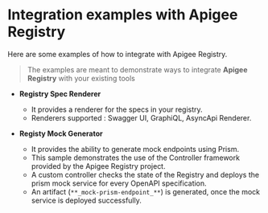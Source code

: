# Integration examples with Apigee Registry

Here are some examples of how to integrate with Apigee Registry.

> The examples are meant to demonstrate ways to integrate 
> **Apigee Registry** with your existing tools

* **Registry Spec Renderer** 
  * It provides a renderer for the specs in your registry.
  * Renderers supported : Swagger UI, GraphiQL, AsyncApi Renderer. 

* **Registy Mock Generator** 
  * It provides the ability to generate mock endpoints using Prism.
  * This sample demonstrates the use of the Controller framework provided 
    by the Apigee Registry project.
  * A custom controller checks the state of the Registry and deploys the prism 
    mock service for every OpenAPI specification. 
  * An artifact (`**_mock-prism-endpoint_**`) is generated, once the mock 
    service is deployed successfully.
